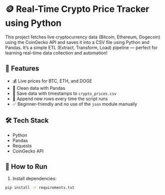 # 🪙 Real-Time Crypto Price Tracker using Python

This project fetches live cryptocurrency data (Bitcoin, Ethereum, Dogecoin) using the CoinGecko API and saves it into a CSV file using Python and Pandas. It’s a simple ETL (Extract, Transform, Load) pipeline — perfect for learning real-time data collection and automation!

## 🚀 Features

- 💰 Live prices for BTC, ETH, and DOGE
- 🧹 Clean data with Pandas
- 📁 Save data with timestamps to `crypto_prices.csv`
- 🔁 Append new rows every time the script runs
- ✅ Beginner-friendly and no use of the `json` module manually

## 🛠️ Tech Stack

- Python
- Pandas
- Requests
- CoinGecko API

## 🧪 How to Run

1. Install dependencies:

```bash
pip install -r requirements.txt
